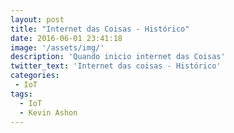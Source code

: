 ```yaml
---
layout: post
title: "Internet das Coisas - Histórico"
date: 2016-06-01 23:41:18
image: '/assets/img/'
description: 'Quando inicio internet das Coisas'
twitter_text: 'Internet das coisas - Histórico'
categories:
 - IoT
tags:
  - IoT
  - Kevin Ashon 
---
```

